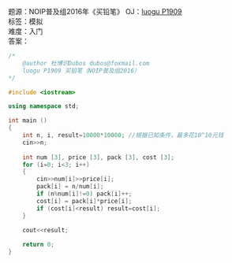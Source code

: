 题源：NOIP普及组2016年《买铅笔》
OJ：[luogu P1909](https://www.luogu.org/problemnew/show/P1909)  
标签：模拟  
难度：入门  
答案：
```cpp
/* 	
	@author 杜博识Dubos dubos@foxmail.com
	luogu P1909 买铅笔（NOIP普及组2016） 
*/

#include <iostream>

using namespace std;

int main ()
{
	int n, i, result=10000*10000; //根据已知条件，最多花10^10元钱 
	cin>>n;
	
	int num [3], price [3], pack [3], cost [3];
	for (i=0; i<3; i++)
	{
		cin>>num[i]>>price[i];
		pack[i] = n/num[i];
		if (n%num[i]!=0) pack[i]++;
		cost[i] = pack[i]*price[i];
		if (cost[i]<result) result=cost[i];
	}

	cout<<result;
	
	return 0;
}
```

